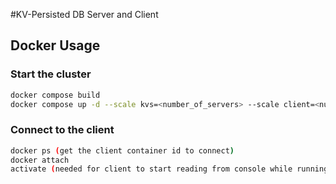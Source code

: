 #KV-Persisted DB Server and Client


## Docker Usage
### Start the cluster
```bash
docker compose build
docker compose up -d --scale kvs=<number_of_servers> --scale client=<number_of_clients>
```
### Connect to the client
```bash
docker ps (get the client container id to connect)
docker attach 
activate (needed for client to start reading from console while running in a container)
```
